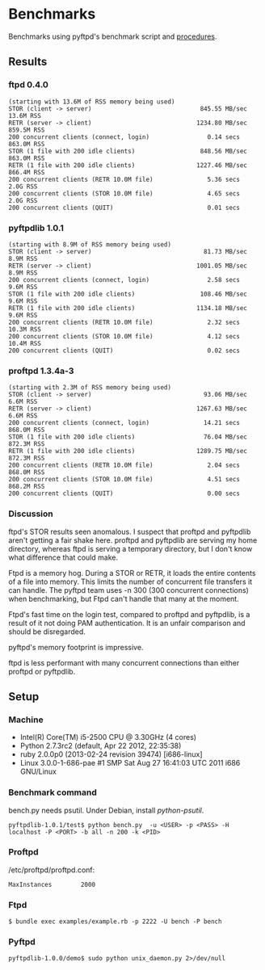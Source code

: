 # Benchmarks

Benchmarks using pyftpd's benchmark script and
[procedures](http://code.google.com/p/pyftpdlib/wiki/Benchmarks).

## Results

### ftpd 0.4.0

    (starting with 13.6M of RSS memory being used)
    STOR (client -> server)                              845.55 MB/sec  13.6M RSS
    RETR (server -> client)                             1234.80 MB/sec  859.5M RSS
    200 concurrent clients (connect, login)                0.14 secs    863.0M RSS
    STOR (1 file with 200 idle clients)                  848.56 MB/sec  863.0M RSS
    RETR (1 file with 200 idle clients)                 1227.46 MB/sec  866.4M RSS
    200 concurrent clients (RETR 10.0M file)               5.36 secs    2.0G RSS
    200 concurrent clients (STOR 10.0M file)               4.65 secs    2.0G RSS
    200 concurrent clients (QUIT)                          0.01 secs

### pyftpdlib 1.0.1

    (starting with 8.9M of RSS memory being used)
    STOR (client -> server)                               81.73 MB/sec  8.9M RSS
    RETR (server -> client)                             1001.05 MB/sec  8.9M RSS
    200 concurrent clients (connect, login)                2.58 secs    9.6M RSS
    STOR (1 file with 200 idle clients)                  108.46 MB/sec  9.6M RSS
    RETR (1 file with 200 idle clients)                 1134.18 MB/sec  9.6M RSS
    200 concurrent clients (RETR 10.0M file)               2.32 secs    10.3M RSS
    200 concurrent clients (STOR 10.0M file)               4.12 secs    10.4M RSS
    200 concurrent clients (QUIT)                          0.02 secs

### proftpd 1.3.4a-3

    (starting with 2.3M of RSS memory being used)
    STOR (client -> server)                               93.06 MB/sec  6.6M RSS
    RETR (server -> client)                             1267.63 MB/sec  6.6M RSS
    200 concurrent clients (connect, login)               14.21 secs    868.0M RSS
    STOR (1 file with 200 idle clients)                   76.04 MB/sec  872.3M RSS
    RETR (1 file with 200 idle clients)                 1289.75 MB/sec  872.3M RSS
    200 concurrent clients (RETR 10.0M file)               2.04 secs    868.0M RSS
    200 concurrent clients (STOR 10.0M file)               4.51 secs    868.2M RSS
    200 concurrent clients (QUIT)                          0.00 secs

### Discussion

ftpd's STOR results seen anomalous.  I suspect that proftpd and
pyftpdlib aren't getting a fair shake here.  proftpd and pyftpdlib are
serving my home directory, whereas ftpd is serving a temporary
directory, but I don't know what difference that could make.

Ftpd is a memory hog.  During a STOR or RETR, it loads the entire
contents of a file into memory.  This limits the number of concurrent
file transfers it can handle.  The pyftpd team uses -n 300 (300
concurrent connections) when benchmarking, but Ftpd can't handle that
many at the moment.

Ftpd's fast time on the login test, compared to proftpd and pyftpdlib,
is a result of it not doing PAM authentication.  It is an unfair
comparison and should be disregarded.

pyftpd's memory footprint is impressive.

ftpd is less performant with many concurrent connections than either
proftpd or pyftpdlib.

## Setup

### Machine

* Intel(R) Core(TM) i5-2500 CPU @ 3.30GHz (4 cores)
* Python 2.7.3rc2 (default, Apr 22 2012, 22:35:38)
* ruby 2.0.0p0 (2013-02-24 revision 39474) [i686-linux]
* Linux 3.0.0-1-686-pae #1 SMP Sat Aug 27 16:41:03 UTC 2011 i686 GNU/Linux

### Benchmark command

bench.py needs psutil.  Under Debian, install _python-psutil_.

    pyftpdlib-1.0.1/test$ python bench.py  -u <USER> -p <PASS> -H localhost -P <PORT> -b all -n 200 -k <PID>

### Proftpd

/etc/proftpd/proftpd.conf:

    MaxInstances        2000

### Ftpd

    $ bundle exec examples/example.rb -p 2222 -U bench -P bench

### Pyftpd

    pyftpdlib-1.0.0/demo$ sudo python unix_daemon.py 2>/dev/null
